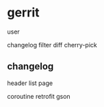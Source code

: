 # gerrit

user

changelog filter
diff
cherry-pick

## changelog

header
list page

coroutine retrofit gson
